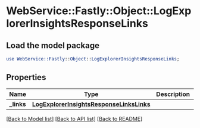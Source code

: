 # WebService::Fastly::Object::LogExplorerInsightsResponseLinks

## Load the model package
```perl
use WebService::Fastly::Object::LogExplorerInsightsResponseLinks;
```

## Properties
Name | Type | Description | Notes
------------ | ------------- | ------------- | -------------
**_links** | [**LogExplorerInsightsResponseLinksLinks**](LogExplorerInsightsResponseLinksLinks.md) |  | [optional] 

[[Back to Model list]](../README.md#documentation-for-models) [[Back to API list]](../README.md#documentation-for-api-endpoints) [[Back to README]](../README.md)


